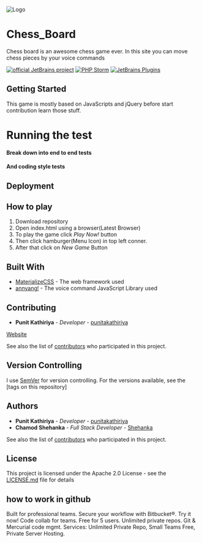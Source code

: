 ![Logo](https://github.com/Shehanka/Chess_Board/blob/master/images/chessboard.jpg)
# Chess_Board
Chess board is an awesome chess game ever. In this site you can move chess pieces by your voice commands

[![official JetBrains project](http://jb.gg/badges/official.svg)](https://confluence.jetbrains.com/display/ALL/JetBrains+on+GitHub)
[![PHP Storm](https://img.shields.io/badge/PHP%20Storm-2018.1.1-9a12b3.svg)](https://www.jetbrains.com/phpstorm/)
[![JetBrains Plugins](https://img.shields.io/jetbrains/plugin/v/9630-a8translate.svg)](https://plugins.jetbrains.com/)

## Getting Started
This game is mostly based on JavaScripts and jQuery before start contribution learn those stuff. 

# Running the test



#### Break down into end to end tests





#### And coding style tests




## Deployment


## How to play

1. Download repository
2. Open index.html using a browser(Latest Browser)
3. To play the game click *Play Now!* button
4. Then click hamburger(Menu Icon) in top left conner.
5. After that click on *New Game* Button

## Built With

* [MaterializeCSS](https://materializecss.com/) - The web framework used
* [annyang!](https://www.talater.com/annyang/) - The voice command JavaScript Library used

## Contributing

* **Punit Kathiriya** - *Developer* - [punitakathiriya](https://github.com/punitakathiriya/) 

[Website](http://www.chamodshehanka.com)

See also the list of [contributors]() who participated in this project.

## Version Controlling

I use [SemVer](http://semver.org/) for version controlling. For the versions available, see the [tags on this repository] 

## Authors

* **Punit Kathiriya** - *Developer* - [punitakathiriya](https://github.com/punitakathiriya/)
* **Chamod Shehanka** - *Full Stack Developer* - [Shehanka](https://github.com/Shehanka)

See also the list of [contributors]() who participated in this project.



## License

This project is licensed under the Apache 2.0 License - see the [LICENSE.md](https://github.com/Shehanka/Chess_Board/blob/master/LICENSE) file for details
## how to work in github
Built for professional teams. Secure your workflow with Bitbucket®. Try it now! Code collab for teams. Free for 5 users. Unlimited private repos. Git & Mercurial code mgmt. Services: Unlimited Private Repo, Small Teams Free, Private Server Hosting.